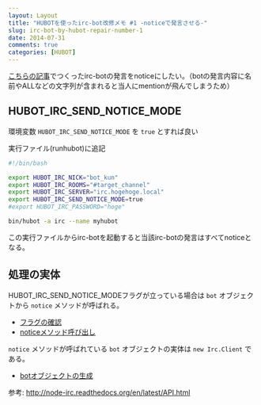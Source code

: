 ```yaml
---
layout: Layout
title: "HUBOTを使ったirc-bot改修メモ #1 -noticeで発言させる-"
slug: irc-bot-by-hubot-repair-number-1
date: 2014-07-31
comments: true
categories: [HUBOT]
---
```

[こちらの記事](http://sojiro14.github.io/blog/2014/04/19/irc-bot-by-hubot/)でつくったirc-botの発言をnoticeにしたい。（botの発言内容に名前やALLなどの文字列が含まれると当人にmentionが飛んでしまうため）

## HUBOT_IRC_SEND_NOTICE_MODE
環境変数 ```HUBOT_IRC_SEND_NOTICE_MODE``` を ```true``` とすれば良い

実行ファイル(runhubot)に追記

```bash
#!/bin/bash

export HUBOT_IRC_NICK="bot_kun"
export HUBOT_IRC_ROOMS="#target_channel"
export HUBOT_IRC_SERVER="irc.hogehoge.local"
export HUBOT_IRC_SEND_NOTICE_MODE=true
#export HUBOT_IRC_PASSWORD="hoge"

bin/hubot -a irc --name myhubot
```
この実行ファイルからirc-botを起動すると当該irc-botの発言はすべてnoticeとなる。

## 処理の実体
HUBOT_IRC_SEND_NOTICE_MODEフラグが立っている場合は ```bot``` オブジェクトから ```notice``` メソッドが呼ばれる。

* [フラグの確認](https://github.com/nandub/hubot-irc/blob/master/src/irc.coffee#L18)
* [noticeメソッド呼び出し](https://github.com/nandub/hubot-irc/blob/master/src/irc.coffee#L56-76)

```notice``` メソッドが呼ばれている ```bot``` オブジェクトの実体は ```new Irc.Client``` である。

* [botオブジェクトの生成](https://github.com/nandub/hubot-irc/blob/master/src/irc.coffee#L192)

参考: http://node-irc.readthedocs.org/en/latest/API.html
